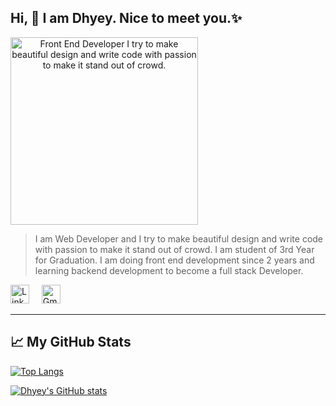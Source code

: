## Hi, 👋 I am Dhyey. Nice to meet you.:sparkles:
<img src="https://dhyey6602.github.io/assets/avatar.png" alt="Front End Developer 
I try to make beautiful design and write code with passion to make it stand out of crowd. " height="300px" style="text-align:center;"/>

> I am Web Developer and I try to make beautiful design and write code with passion to make it stand out of crowd.
> I am student of 3rd Year for Graduation. I am doing front end development since 2 years and learning backend development to become a full stack Developer.

<a href="https://www.linkedin.com/in/dhyey6602" style="display:inline;"><img src="https://media-exp1.licdn.com/dms/image/C4D0BAQGyOWvr4W0Pow/company-logo_200_200/0?e=2159024400&v=beta&t=itrwplyUUwPAVxqxN8THySQds9p401UaOtZIurSBVnA" alt="LinkedIn" height="30px"></a> &nbsp; &nbsp;
<a href="https://www.linkedin.com/in/dhyey6602" style="display:inline;"><img src="https://ssl.gstatic.com/ui/v1/icons/mail/rfr/logo_gmail_lockup_default_1x.png" alt="Gmail" height="30px"></a>

---

## &#x1f4c8; My GitHub Stats

[![Top Langs](https://github-readme-stats.vercel.app/api/top-langs/?username=<dhyey6602>&hide=java,html,css&theme=radical)](https://github.com/dhyey6602)

[![Dhyey's GitHub stats](https://github-readme-stats.vercel.app/api?username=<dhyey6602>&theme=radical)](https://github.com/dhyey6602)
